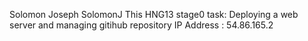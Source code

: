 Solomon Joseph
SolomonJ
This HNG13 stage0 task: Deploying a web server and managing gitihub repository
IP Address : 54.86.165.2
